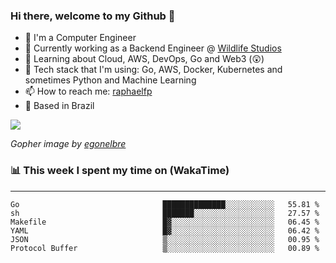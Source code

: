 ### Hi there, welcome to my Github 👋

- 📖 I'm a Computer Engineer
- 🔭 Currently working as a Backend Engineer @ [Wildlife Studios](https://wildlifestudios.com/)
- 🌱 Learning about Cloud, AWS, DevOps, Go and Web3 (😲)
- 🚀 Tech stack that I'm using: Go, AWS, Docker, Kubernetes and sometimes Python and Machine Learning
- 📫 How to reach me: [raphaelfp](https://linkedin.com/in/raphaelfp)
- 🏡 Based in Brazil

![](https://github.com/raphaelfp/gophers/blob/master/.thumb/animation/morning-coffee-3x.gif)

*Gopher image by [egonelbre](https://github.com/egonelbre/)*

### 📊 This week I spent my time on (WakaTime)

---

<!--START_SECTION:waka-->

```text
Go                                ██████████████░░░░░░░░░░░   55.81 %
sh                                ███████░░░░░░░░░░░░░░░░░░   27.57 %
Makefile                          █▓░░░░░░░░░░░░░░░░░░░░░░░   06.45 %
YAML                              █▓░░░░░░░░░░░░░░░░░░░░░░░   06.42 %
JSON                              ▒░░░░░░░░░░░░░░░░░░░░░░░░   00.95 %
Protocol Buffer                   ▒░░░░░░░░░░░░░░░░░░░░░░░░   00.89 %
```

<!--END_SECTION:waka-->
